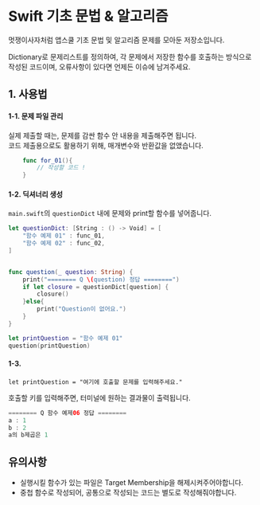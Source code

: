# Swift 기초 문법 & 알고리즘


멋쟁이사자처럼 앱스쿨 기초 문법 및 알고리즘 문제를 모아둔 저장소입니다.   

Dictionary로 문제리스트를 정의하여, 각 문제에서 저장한 함수를 호출하는 방식으로 작성된 코드이며, 오류사항이 있다면 언제든 이슈에 남겨주세요.






## 1. 사용법


#### 1-1. 문제 파일 관리

실제 제출할 때는, 문제를 감싼 함수 안 내용을 제출해주면 됩니다.   
코드 제출용으로도 활용하기 위해, 매개변수와 반환값을 없앴습니다.

```swift
    func for_01(){
        // 작성할 코드 !
    }

```

#### 1-2. 딕셔너리 생성

`main.swift`의 `questionDict` 내에 문제와 print할 함수를 넣어줍니다.

```swift
let questionDict: [String : () -> Void] = [
    "함수 예제 01" : func_01,
    "함수 예제 02" : func_02,
]


func question(_ question: String) {
    print("======== Q \(question) 정답 ========")
    if let closure = questionDict[question] {
        closure()
    }else{
        print("Question이 없어요.")
    }
}

let printQuestion = "함수 예제 01"
question(printQuestion)
```


#### 1-3. 

`let printQuestion = "여기에 호출할 문제를 입력해주세요."`
 
호출할 키를 입력해주면, 터미널에 원하는 결과물이 출력됩니다.
 
```swift
======== Q 함수 예제06 정답 ========
a : 1
b : 2
a의 b제곱은 1
```




## 유의사항

- 실행시킬 함수가 있는 파일은 Target Membership을 해제시켜주어야합니다.
- 중첩 함수로 작성되어, 공통으로 작성되는 코드는 별도로 작성해줘야합니다.





